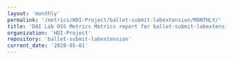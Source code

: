 ```yaml
---
layout: 'monthly'
permalink: '/metrics/HDI-Project/ballet-submit-labextension/MONTHLY/'
title: 'DAI Lab OSS Metrics Metrics report for ballet-submit-labextension | MONTHLY-REPORT-2020-05-01'
organization: 'HDI-Project'
repository: 'ballet-submit-labextension'
current_date: '2020-05-01'
---
```

